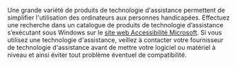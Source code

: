 Une grande variété de produits de technologie d'assistance permettent de simplifier l'utilisation des ordinateurs aux personnes handicapées. Effectuez une recherche dans un catalogue de produits de technologie d’assistance s’exécutant sous Windows sur le [site web Accessibilité Microsoft](http://go.microsoft.com/fwlink/?LinkId=8431). Si vous utilisez une technologie d'assistance, veillez à contacter votre fournisseur de technologie d'assistance avant de mettre votre logiciel ou matériel à niveau et ainsi éviter tout problème éventuel de compatibilité.

<!--HONumber=Oct16_HO1-->


